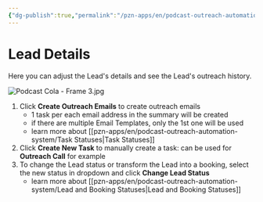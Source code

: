 ```yaml
---
{"dg-publish":true,"permalink":"/pzn-apps/en/podcast-outreach-automation-system/lead-details/"}
---
```


# Lead Details
Here you can adjust the Lead's details and see the Lead's outreach history.

![Podcast Cola - Frame 3.jpg](/img/user/pzn-apps/img/Podcast%20Cola%20-%20Frame%203.jpg)
1. Click **Create Outreach Emails** to create outreach emails
	- 1 task per each email address in the summary will be created
	- if there are multiple Email Templates, only the 1st one will be used
	- learn more about [[pzn-apps/en/podcast-outreach-automation-system/Task Statuses\|Task Statuses]]
2. Click **Create New Task** to manually create a task: can be used for **Outreach Call** for example
3. To change the Lead status or transform the Lead into a booking, select the new status in dropdown and click **Change Lead Status**
	- learn more about [[pzn-apps/en/podcast-outreach-automation-system/Lead and Booking Statuses\|Lead and Booking Statuses]]